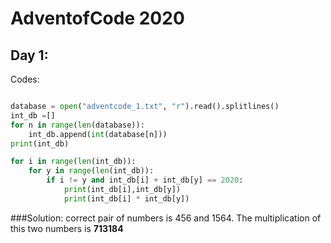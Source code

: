 # AdventofCode 2020 
## Day 1:
Codes:

```.py

database = open("adventcode_1.txt", "r").read().splitlines()
int_db =[]
for n in range(len(database)):
    int_db.append(int(database[n]))
print(int_db)

for i in range(len(int_db)):
    for y in range(len(int_db)):
        if i != y and int_db[i] + int_db[y] == 2020:
            print(int_db[i],int_db[y])
            print(int_db[i] * int_db[y])

```
###Solution: correct pair of numbers is 456 and 1564. The multiplication of this two numbers is **713184**
